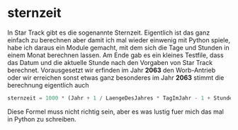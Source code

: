 # sternzeit
In Star Track gibt es die sogenannte Sternzeit. Eigentlich ist das ganz einfach zu berechnen aber damit ich mal wieder einwenig mit Python spiele, habe ich daraus ein Module gemacht, mit dem sich die Tage und Stunden in einem Monat berechnen lassen.
Am Ende gab es ein kleines Testfile, dass das Datum und die aktuelle Stunde nach den Vorgaben von Star Track berechnet.
Vorausgesetzt wir erfinden im Jahr **2063** den Worb-Antrieb oder wir erreichen sonst etwas ganz besonderes im Jahr **2063** stimmt die berechnung eigentlich auch

```python
sternzeit = 1000 * (Jahr + 1 / LaengeDesJahres * TagImJahr - 1 + Stunde / 24 + Minute / 1440 - 2063)
```

Diese Formel muss nicht richtig sein, aber es was lustig fuer mich das mal in Python zu schreiben.